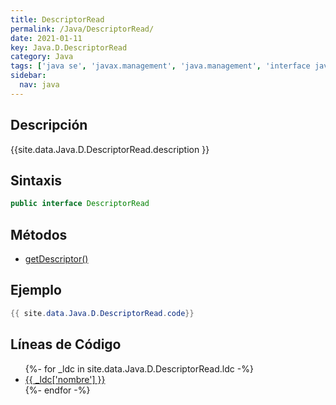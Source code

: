 ```yaml
---
title: DescriptorRead
permalink: /Java/DescriptorRead/
date: 2021-01-11
key: Java.D.DescriptorRead
category: Java
tags: ['java se', 'javax.management', 'java.management', 'interface java', 'Java 1.6']
sidebar: 
  nav: java
---
```


## Descripción
{{site.data.Java.D.DescriptorRead.description }}

## Sintaxis
~~~java
public interface DescriptorRead
~~~

## Métodos
* [getDescriptor()](/Java/DescriptorRead/getDescriptor/)

## Ejemplo
~~~java
{{ site.data.Java.D.DescriptorRead.code}}
~~~

## Líneas de Código
<ul>
{%- for _ldc in site.data.Java.D.DescriptorRead.ldc -%}
   <li>
       <a href="{{_ldc['url'] }}">{{ _ldc['nombre'] }}</a>
   </li>
{%- endfor -%}
</ul>
